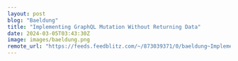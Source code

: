 ```yaml
---
layout: post
blog: "Baeldung"
title: "Implementing GraphQL Mutation Without Returning Data"
date: 2024-03-05T03:43:30Z
image: images/baeldung.png
remote_url: "https://feeds.feedblitz.com/~/873039371/0/baeldung~Implementing-GraphQL-Mutation-Without-Returning-Data"
---
```

